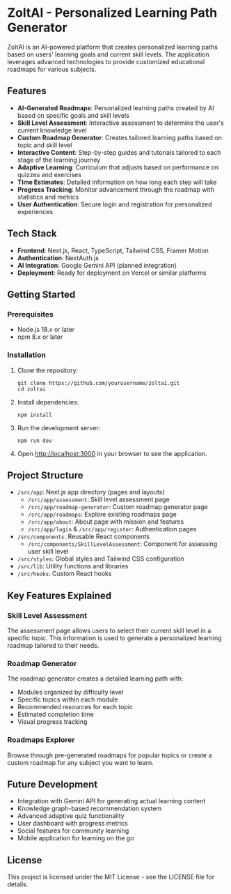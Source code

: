 # ZoltAI - Personalized Learning Path Generator

ZoltAI is an AI-powered platform that creates personalized learning paths based on users' learning goals and current skill levels. The application leverages advanced technologies to provide customized educational roadmaps for various subjects.

## Features

- **AI-Generated Roadmaps**: Personalized learning paths created by AI based on specific goals and skill levels
- **Skill Level Assessment**: Interactive assessment to determine the user's current knowledge level
- **Custom Roadmap Generator**: Creates tailored learning paths based on topic and skill level
- **Interactive Content**: Step-by-step guides and tutorials tailored to each stage of the learning journey
- **Adaptive Learning**: Curriculum that adjusts based on performance on quizzes and exercises
- **Time Estimates**: Detailed information on how long each step will take
- **Progress Tracking**: Monitor advancement through the roadmap with statistics and metrics
- **User Authentication**: Secure login and registration for personalized experiences

## Tech Stack

- **Frontend**: Next.js, React, TypeScript, Tailwind CSS, Framer Motion
- **Authentication**: NextAuth.js
- **AI Integration**: Google Gemini API (planned integration)
- **Deployment**: Ready for deployment on Vercel or similar platforms

## Getting Started

### Prerequisites

- Node.js 18.x or later
- npm 8.x or later

### Installation

1. Clone the repository:
   ```
   git clone https://github.com/yourusername/zoltai.git
   cd zoltai
   ```

2. Install dependencies:
   ```
   npm install
   ```

3. Run the development server:
   ```
   npm run dev
   ```

4. Open [http://localhost:3000](http://localhost:3000) in your browser to see the application.

## Project Structure

- `/src/app`: Next.js app directory (pages and layouts)
  - `/src/app/assessment`: Skill level assessment page
  - `/src/app/roadmap-generator`: Custom roadmap generator page
  - `/src/app/roadmaps`: Explore existing roadmaps page
  - `/src/app/about`: About page with mission and features
  - `/src/app/login` & `/src/app/register`: Authentication pages
- `/src/components`: Reusable React components
  - `/src/components/SkillLevelAssessment`: Component for assessing user skill level
- `/src/styles`: Global styles and Tailwind CSS configuration
- `/src/lib`: Utility functions and libraries
- `/src/hooks`: Custom React hooks

## Key Features Explained

### Skill Level Assessment
The assessment page allows users to select their current skill level in a specific topic. This information is used to generate a personalized learning roadmap tailored to their needs.

### Roadmap Generator
The roadmap generator creates a detailed learning path with:
- Modules organized by difficulty level
- Specific topics within each module
- Recommended resources for each topic
- Estimated completion time
- Visual progress tracking

### Roadmaps Explorer
Browse through pre-generated roadmaps for popular topics or create a custom roadmap for any subject you want to learn.

## Future Development

- Integration with Gemini API for generating actual learning content
- Knowledge graph-based recommendation system
- Advanced adaptive quiz functionality
- User dashboard with progress metrics
- Social features for community learning
- Mobile application for learning on the go

## License

This project is licensed under the MIT License - see the LICENSE file for details.